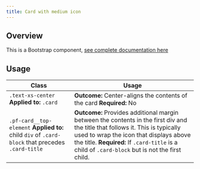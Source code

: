 ```yaml
---
title: Card with medium icon
---
```

## Overview

This is a Bootstrap component, [see complete documentation here](http://v4-alpha.getbootstrap.com/components/card/)

## Usage

| Class | Usage |
| -- | -- |
| `.text-xs-center` **Applied to:** `.card` |  **Outcome:** Center-aligns the contents of the card   **Required:** No  |
| `.pf-card__top-element` **Applied to:** child `div` of `.card-block` that precedes `.card-title` | **Outcome:** Provides additional margin between the contents in the first div and the title that follows it. This is typically used to wrap the icon that displays above the title. **Required:** If `.card-title` is a child of `.card-block` but is not the first child. |
